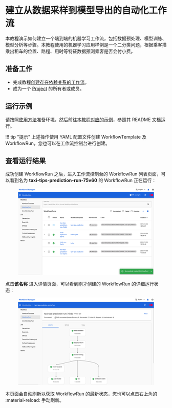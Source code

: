 # 建立从数据采样到模型导出的自动化工作流

本教程演示如何建立一个端到端的机器学习工作流，包括数据预处理、模型训练、模型分析等步骤。本教程使用的机器学习应用样例是一个二分类问题，根据乘客搭乘出租车的位置、路程、用时等特征数据预测乘客是否会付小费。

## 准备工作

* 完成教程[创建存在依赖关系的工作流](./create-dependent-workflow.md)。
* 成为一个 [Project](../modules/account-and-security.md#project) 的所有者或成员。



## 运行示例

请按照<a target="_blank" rel="noopener noreferrer" href="https://github.com/t9k/tutorial-examples/blob/master/docs/README-zh.md#%E4%BD%BF%E7%94%A8%E6%96%B9%E6%B3%95">使用方法</a>准备环境，然后前往<a target="_blank" rel="noopener noreferrer" href="https://github.com/t9k/tutorial-examples/tree/master/workflow/e2e-workflow">本教程对应的示例</a>，参照其 README 文档运行。

!!! tip "提示"
    上述操作使用 YAML 配置文件创建 WorkflowTemplate 及 WorkflowRun，您也可以在工作流控制台进行创建。


## 查看运行结果

成功创建 WorkflowRun 之后，进入工作流控制台的 WorkflowRun 列表页面，可以看到名为 **taxi-tips-prediction-run-75v60** 的 WorkflowRun 正在运行：

<figure class="screenshot">
  <img alt="workflowrun-list-success" src="../assets/tasks/build-automatic-workflow/build-automatic-workflow-from-data-sampling-to-model-exporting/workflowrun-list-success.png" class="screenshot"/>
</figure>

点击**该名称** 进入详情页面，可以看到刚才创建的 WorkflowRun 的详细运行状态：

<figure class="screenshot">
  <img alt="workflowrun-detail" src="../assets/tasks/build-automatic-workflow/build-automatic-workflow-from-data-sampling-to-model-exporting/workflowrun-detail.png" class="screenshot"/>
</figure>

本页面会自动刷新以获取 WorkflowRun 的最新状态，您也可以点击右上角的 :material-reload: 手动刷新。
